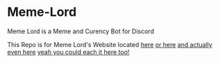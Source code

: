 # Meme-Lord
Meme Lord is a Meme and Curency Bot for Discord<br>

This Repo is for Meme Lord's Website located [here](https://memelord.netlify.app) [or here](https://memelord.netlify.app) [and actually even here](https://memelord.netlify.app) [yeah you could each it here too!](https://memelord.netlify.app/meme.html)
